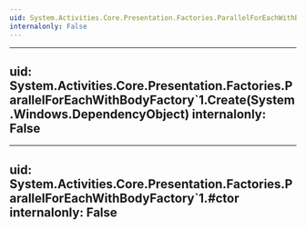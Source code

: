 ```yaml
---
uid: System.Activities.Core.Presentation.Factories.ParallelForEachWithBodyFactory`1
internalonly: False
---
```


---
uid: System.Activities.Core.Presentation.Factories.ParallelForEachWithBodyFactory`1.Create(System.Windows.DependencyObject)
internalonly: False
---

---
uid: System.Activities.Core.Presentation.Factories.ParallelForEachWithBodyFactory`1.#ctor
internalonly: False
---
